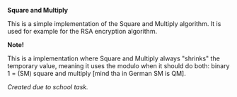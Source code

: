 **Square and Multiply**

This is a simple implementation of the Square and Multiply algorithm.
It is used for example for the RSA encryption algorithm.


**Note!**

This is a implementation where Square and Multiply always
"shrinks" the temporary value, meaning it uses the modulo when
it should do both: binary 1 = (SM) square and multiply [mind tha in German SM is QM].

*Created due to school task.*